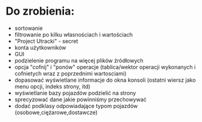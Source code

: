 # Do zrobienia:
* sortowanie
* filtrowanie po kilku własnościach i wartościach
* "Project Utracki" - secret
* konta użytkowników
* GUI
* podzielenie programu na więcej plików źródłowych
* opcja "cofnij" i "ponów" operacje (tablica/wektor operacji wykonanych i cofnietych wraz z poprzednimi wartosciami)
* dopasować wyświetlane informacje do okna konsoli (ostatni wiersz jako menu opcji, indeks strony, itd)
* wyświetlanie bazy pojazdów podzielić na strony
* sprecyzować dane jakie powinniśmy przechowywać
* dodać podklasy odpowiadające typom pojazdów (osobowe,ciężarowe,dostawcze)
